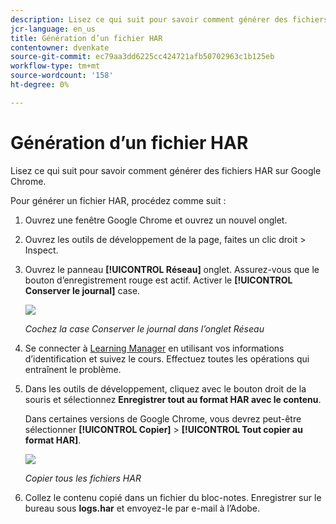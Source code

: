 ```yaml
---
description: Lisez ce qui suit pour savoir comment générer des fichiers HAR sur Google Chrome.
jcr-language: en_us
title: Génération d’un fichier HAR
contentowner: dvenkate
source-git-commit: ec79aa3dd6225cc424721afb50702963c1b125eb
workflow-type: tm+mt
source-wordcount: '158'
ht-degree: 0%

---
```




# Génération d’un fichier HAR

Lisez ce qui suit pour savoir comment générer des fichiers HAR sur Google Chrome.

Pour générer un fichier HAR, procédez comme suit :

1. Ouvrez une fenêtre Google Chrome et ouvrez un nouvel onglet.
1. Ouvrez les outils de développement de la page, faites un clic droit > Inspect.
1. Ouvrez le panneau **[!UICONTROL Réseau]** onglet. Assurez-vous que le bouton d’enregistrement rouge est actif. Activer le **[!UICONTROL Conserver le journal]** case.

   ![](assets/preserve-log-checkbox.png)

   *Cochez la case Conserver le journal dans l’onglet Réseau*

1. Se connecter à [Learning Manager](https://learningmanager.adobe.com/acapindex.html) en utilisant vos informations d’identification et suivez le cours. Effectuez toutes les opérations qui entraînent le problème.
1. Dans les outils de développement, cliquez avec le bouton droit de la souris et sélectionnez **Enregistrer tout au format HAR avec le contenu**.

   Dans certaines versions de Google Chrome, vous devrez peut-être sélectionner **[!UICONTROL Copier]** > **[!UICONTROL Tout copier au format HAR]**.

   ![](assets/copy-hra.png)

   *Copier tous les fichiers HAR*

1. Collez le contenu copié dans un fichier du bloc-notes. Enregistrer sur le bureau sous **logs.har** et envoyez-le par e-mail à l’Adobe.
